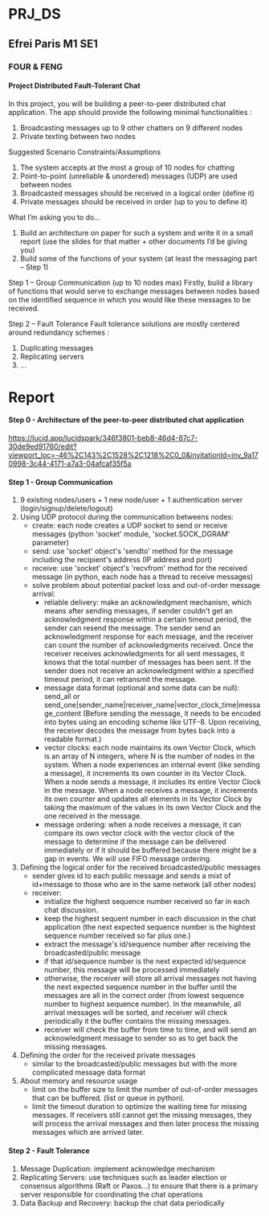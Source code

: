 # PRJ_DS
## Efrei Paris M1 SE1
### FOUR & FENG

#### Project Distributed Fault-Tolerant Chat
In this project, you will be building a peer-to-peer distributed chat application.
The app should provide the following minimal functionalities :
1. Broadcasting messages up to 9 other chatters on 9 different nodes
2. Private texting between two nodes

Suggested Scenario
Constraints/Assumptions
1. The system accepts at the most a group of 10 nodes for chatting
2. Point-to-point (unreliable & unordered) messages (UDP) are used between nodes
3. Broadcasted messages should be received in a logical order (define it)
4. Private messages should be received in order (up to you to define it)

What I’m asking you to do...
1. Build an architecture on paper for such a system and write it in a small report (use the slides for that matter + other documents I’d be giving you)
2. Build some of the functions of your system (at least the messaging part – Step 1)

Step 1 – Group Communication (up to 10 nodes max)
Firstly, build a library of functions that would serve to exchange messages between nodes based on the identified sequence in which you would like these messages to be received.

Step 2 – Fault Tolerance
Fault tolerance solutions are mostly centered around redundancy schemes :
1. Duplicating messages
2. Replicating servers
3. ...





# Report
#### Step 0 - Architecture of the peer-to-peer distributed chat application
https://lucid.app/lucidspark/346f3801-beb8-46d4-87c7-30de9ed91760/edit?viewport_loc=-46%2C143%2C1528%2C1218%2C0_0&invitationId=inv_9a170998-3c44-4171-a7a3-04afcaf35f5a 

#### Step 1 - Group Communication
1. 9 existing nodes/users + 1 new node/user + 1 authentication server (login/signup/delete/logout)
2. Using UDP protocol during the communication betweens nodes:
    - create: each node creates a UDP socket to send or receive messages (python 'socket' module, 'socket.SOCK_DGRAM' parameter)
    - send: use 'socket' object's 'sendto' method for the message including the recipient's address (IP address and port)
    - receive: use 'socket' object's 'recvfrom' method for the received message (in python, each node has a thread to receive messages)
    - solve problem about potential packet loss and out-of-order message arrival:
        - reliable delivery: make an acknowledgment mechanism, which means after sending messages, if sender couldn't get an acknowledgment response within a certain timeout period, the sender can resend the message. The sender send an acknowledgment response for each message, and the receiver can count the number of acknowledgments received. Once the receiver receives acknowledgments for all sent messages, it knows that the total number of messages has been sent. If the sender does not receive an acknowledgment within a specified timeout period, it can retransmit the message.
        - message data format (optional and some data can be null): send_all or send_one|sender_name|receiver_name|vector_clock_time|message_content (Before sending the message, it needs to be encoded into bytes using an encoding scheme like UTF-8. Upon receiving, the receiver decodes the message from bytes back into a readable format.)
        - vector clocks: each node maintains its own Vector Clock, which is an array of N integers, where N is the number of nodes in the system. When a node experiences an internal event (like sending a message), it increments its own counter in its Vector Clock. When a node sends a message, it includes its entire Vector Clock in the message. When a node receives a message, it increments its own counter and updates all elements in its Vector Clock by taking the maximum of the values in its own Vector Clock and the one received in the message.
        - message ordering: when a node receives a message, it can compare its own vector clock with the vector clock of the message to determine if the message can be delivered immediately or if it should be buffered because there might be a gap in events. We will use FIFO message ordering. 
3. Defining the logical order for the received broadcasted/public messages
    - sender gives id to each public message and sends a mixt of id+message to those who are in the same network (all other nodes)
    - receiver:
        - initialize the highest sequence number received so far in each chat discussion.
        - keep the highest sequent number in each discussion in the chat application (the next expected sequence number is the hightest sequence number received so far plus one.)
        - extract the message's id/sequence number after receiving the broadcasted/public message
        - if that id/sequence number is the next expected id/sequence number, this message will be processed immediately
        - otherwise, the receiver will store all arrival messages not having the next expected sequence number in the buffer until the messages are all in the correct order (from lowest sequence number to highest sequence number). In the meanwhile, all arrival messages will be sorted, and receiver will check periodically it the buffer contains the missing messages.
        - receiver will check the buffer from time to time, and will send an acknowledgment message to sender so as to get back the missing messages.
4. Defining the order for the received private messages 
    - similar to the broadcasted/public messages but with the more complicated message data format
5. About memory and resource usage
    - limit on the buffer size to limit the number of out-of-order messages that can be buffered. (list or queue in python).
    - limit the timeout duration to optimize the waiting time for missing messages. If receivers still cannot get the missing messages, they will process the arrival messages and then later process the missing messages which are arrived later.
#### Step 2 - Fault Tolerance
1. Message Duplication: implement acknowledge mechanism
2. Replicating Servers: use techniques such as leader election or consensus algorithms (Raft or Paxos...) to ensure that there is a primary server responsible for coordinating the chat operations
3.  Data Backup and Recovery: backup the chat data periodically
